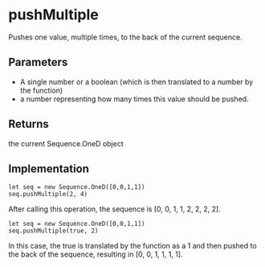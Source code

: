 # pushMultiple

Pushes one value, multiple times, to the back of the current sequence.


## Parameters
- A single number or a boolean (which is then translated to a number by the function)
- a number representing how many times this value should be pushed. 

## Returns
the current Sequence.OneD object


## Implementation

```
let seq = new Sequence.OneD([0,0,1,1])
seq.pushMultiple(2, 4)
```

After calling this operation, the sequence is [0, 0, 1, 1, 2, 2, 2, 2]. 


```
let seq = new Sequence.OneD([0,0,1,1])
seq.pushMultiple(true, 2)
```
In this case, the true is translated by the function as a 1 and then pushed to the back of the sequence, resulting in [0, 0, 1, 1, 1, 1]. 



